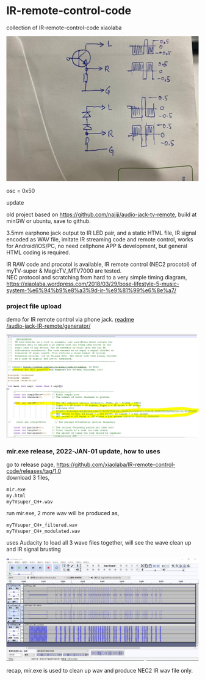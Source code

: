# IR-remote-control-code
collection of IR-remote-control-code
xiaolaba


![IR_reader.jpg](IR_reader.jpg)



osc = 0x50


update

old project based on https://github.com/najiji/audio-jack-tv-remote, build at minGW or ubuntu, save to github.

3.5mm earphone jack output to IR LED pair, and a static HTML file, IR signal encoded as WAV file, imitate IR streaming code and remote control, works for Android/iOS/PC, no need cellphone APP & development, but general HTML coding is required.

IR RAW code and procotol is available, IR remote control (NEC2 procotol) of myTV-super & MagicTV_MTV7000 are tested.  
NEC protocol and scratching from hard to a very simple timing diagram,
https://xiaolaba.wordpress.com/2018/03/29/bose-lifestyle-5-music-system-%e6%94%b9%e8%a3%9d-ir-%e9%81%99%e6%8e%a7/

### project file upload  
demo for IR remote control via phone jack. [readme](/audio-jack-IR-remote/generator/#readme)  
[/audio-jack-IR-remote/generator/](/audio-jack-IR-remote/generator/) 


![/audio-jack-IR-remote/generator/modified_code.JPG](/audio-jack-IR-remote/generator/modified_code.JPG)



### mir.exe release, 2022-JAN-01 update, how to uses  
go to release page, https://github.com/xiaolaba/IR-remote-control-code/releases/tag/1.0  
download 3 files,  
```
mir.exe
my.html
myTVsuper_CH+.wav
```
run mir.exe, 2 more wav will be produced as,  
```
myTVsuper_CH+_filtered.wav
myTVsuper_CH+_modulated.wav
```

uses Audacity to load all 3 wave files together, will see the wave clean up and IR signal brusting  

![compare_IR_wave.JPG](compare_IR_wave.JPG)  

recap,
mir.exe is used to clean up wav and produce NEC2 IR wav file only.
